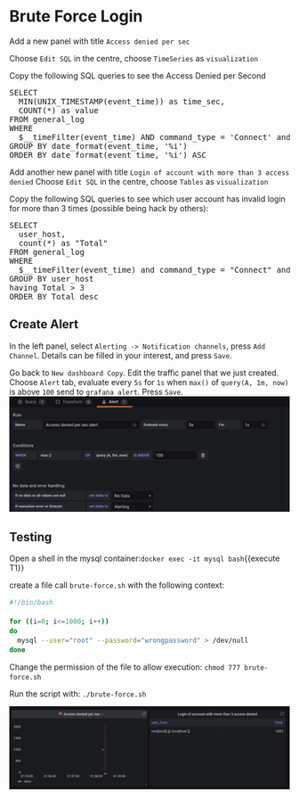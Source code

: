 # Brute Force Login

Add a new panel with title `Access denied per sec`

Choose `Edit SQL` in the centre, choose `TimeSeries` as `visualization`

Copy the following SQL queries to see the Access Denied per Second
<pre class="file" data-target="clipboard">
SELECT  
  MIN(UNIX_TIMESTAMP(event_time)) as time_sec,
  COUNT(*) as value
FROM general_log
WHERE
  $__timeFilter(event_time) AND command_type = 'Connect' and convert(argument, binary) like "%Access denied%"
GROUP BY date_format(event_time, '%i')
ORDER BY date_format(event_time, '%i') ASC
</pre>


Add another new panel with title `Login of account with more than 3 access denied`
Choose `Edit SQL` in the centre, choose `Tables` as `visualization`

Copy the following SQL queries to see which user account has invalid login for more than 3 times (possible being hack by others):
<pre class="file" data-target="clipboard">
SELECT
  user_host,
  count(*) as "Total"
FROM general_log
WHERE
  $__timeFilter(event_time) and command_type = "Connect" and convert(argument, binary) like "%Access denied%"
GROUP BY user_host
having Total > 3
ORDER BY Total desc 
</pre>

## Create Alert
In the left panel, select `Alerting -> Notification channels`, press `Add Channel`.
Details can be filled in your interest, and press `Save`.

Go back to `New dashboard Copy`.
Edit the traffic panel that we just created.
Choose `Alert` tab, 
evaluate every `5s` for `1s`
when `max()` of `query(A, 1m, now)` is above `100`
send to `grafana alert`.
Press `Save`.	
![alert](assets/brute-force-alert.png)

## Testing
Open a shell in the mysql container:`docker exec -it mysql bash`{{execute T1}}

create a file call `brute-force.sh` with the following context: 
```sh
#!/bin/bash

for ((i=0; i<=1000; i++))
do
  mysql --user="root" --password="wrongpassword" > /dev/null
done
```

Change the permission of the file to allow execution:
`chmod 777 brute-force.sh`

Run the script with:
`./brute-force.sh`

![result](assets/brute-force.png)
